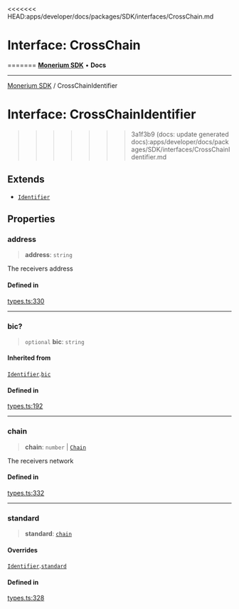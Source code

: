 <<<<<<< HEAD:apps/developer/docs/packages/SDK/interfaces/CrossChain.md
# Interface: CrossChain
=======
[**Monerium SDK**](../README.md) • **Docs**

***

[Monerium SDK](../README.md) / CrossChainIdentifier

# Interface: CrossChainIdentifier
>>>>>>> 3a1f3b9 (docs: update generated docs):apps/developer/docs/packages/SDK/interfaces/CrossChainIdentifier.md

## Extends

- [`Identifier`](/docs/packages/SDK/interfaces/Identifier.md)

## Properties

### address

> **address**: `string`

The receivers address

#### Defined in

[types.ts:330](https://github.com/monerium/js-monorepo/blob/main/packages/sdk/src/types.ts#L330)

***

### bic?

> `optional` **bic**: `string`

#### Inherited from

[`Identifier`](/docs/packages/SDK/interfaces/Identifier.md).[`bic`](/docs/packages/SDK/interfaces/Identifier.md#bic)

#### Defined in

[types.ts:192](https://github.com/monerium/js-monorepo/blob/main/packages/sdk/src/types.ts#L192)

***

### chain

> **chain**: `number` \| [`Chain`](/docs/packages/SDK/type-aliases/Chain.md)

The receivers network

#### Defined in

[types.ts:332](https://github.com/monerium/js-monorepo/blob/main/packages/sdk/src/types.ts#L332)

***

### standard

> **standard**: [`chain`](/docs/packages/SDK/enumerations/PaymentStandard.md#chain)

#### Overrides

[`Identifier`](/docs/packages/SDK/interfaces/Identifier.md).[`standard`](/docs/packages/SDK/interfaces/Identifier.md#standard)

#### Defined in

[types.ts:328](https://github.com/monerium/js-monorepo/blob/main/packages/sdk/src/types.ts#L328)
